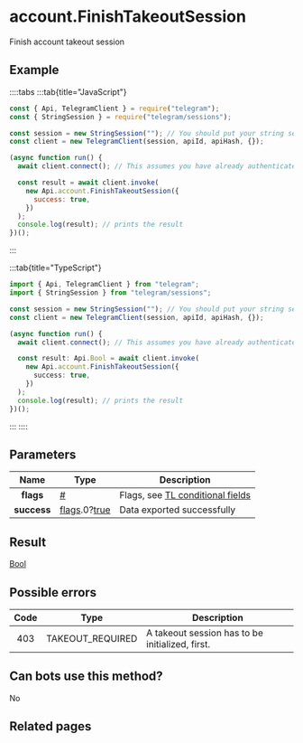 # account.FinishTakeoutSession

Finish account takeout session

## Example

::::tabs
:::tab{title="JavaScript"}

```js
const { Api, TelegramClient } = require("telegram");
const { StringSession } = require("telegram/sessions");

const session = new StringSession(""); // You should put your string session here
const client = new TelegramClient(session, apiId, apiHash, {});

(async function run() {
  await client.connect(); // This assumes you have already authenticated with .start()

  const result = await client.invoke(
    new Api.account.FinishTakeoutSession({
      success: true,
    })
  );
  console.log(result); // prints the result
})();
```

:::

:::tab{title="TypeScript"}

```ts
import { Api, TelegramClient } from "telegram";
import { StringSession } from "telegram/sessions";

const session = new StringSession(""); // You should put your string session here
const client = new TelegramClient(session, apiId, apiHash, {});

(async function run() {
  await client.connect(); // This assumes you have already authenticated with .start()

  const result: Api.Bool = await client.invoke(
    new Api.account.FinishTakeoutSession({
      success: true,
    })
  );
  console.log(result); // prints the result
})();
```

:::
::::

## Parameters

|    Name     | Type                                                                                                                              | Description                                                                                             |
| :---------: | --------------------------------------------------------------------------------------------------------------------------------- | ------------------------------------------------------------------------------------------------------- |
|  **flags**  | [#](https://core.telegram.org/type/%23)                                                                                           | Flags, see [TL conditional fields](https://core.telegram.org/mtproto/TL-combinators#conditional-fields) |
| **success** | [flags](https://core.telegram.org/mtproto/TL-combinators#conditional-fields).0?[true](https://core.telegram.org/constructor/true) | Data exported successfully                                                                              |

## Result

[Bool](https://core.telegram.org/type/Bool)

## Possible errors

| Code | Type             | Description                                     |
| :--: | ---------------- | ----------------------------------------------- |
| 403  | TAKEOUT_REQUIRED | A takeout session has to be initialized, first. |

## Can bots use this method?

No

## Related pages
